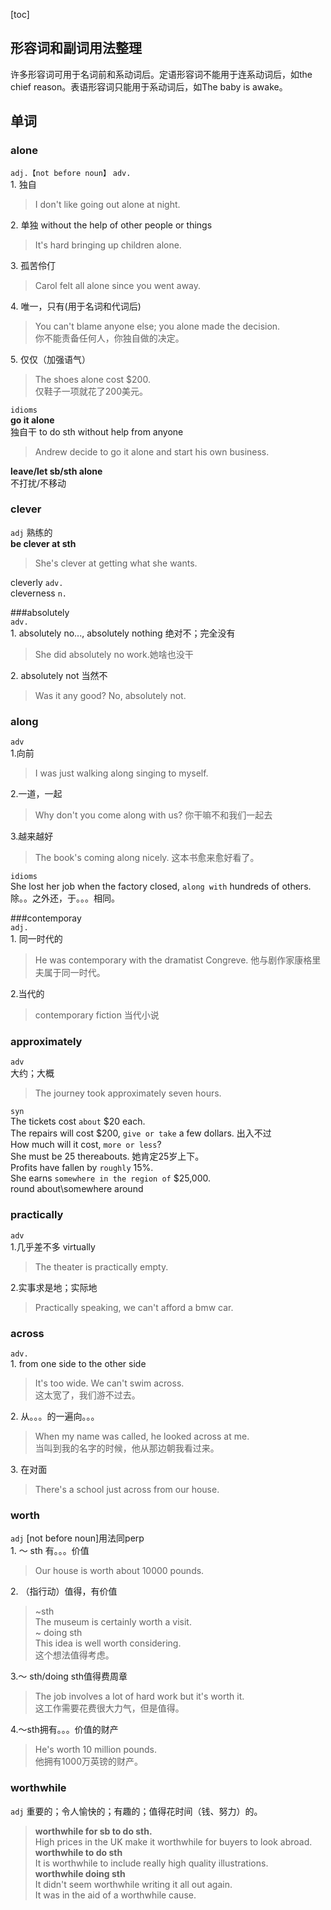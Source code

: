 [toc] 
## 形容词和副词用法整理
许多形容词可用于名词前和系动词后。定语形容词不能用于连系动词后，如the chief reason。表语形容词只能用于系动词后，如The baby is awake。
## 单词
### alone
`adj.【not before noun】` `adv.`  
1\. 独自
> I don't like going out alone at night.  

2\. 单独 without the help of other people or things  
> It's hard bringing up children alone.  

3\. 孤苦伶仃  
> Carol felt all alone since you went away.  

4\. 唯一，只有(用于名词和代词后)  
> You can't blame anyone else; you alone made the decision.  
>你不能责备任何人，你独自做的决定。  

5\. 仅仅（加强语气）
> The shoes alone cost $200.  
>仅鞋子一项就花了200美元。  

`idioms`  
**go it alone**  
独自干 to do sth without help from anyone  
> Andrew decide to go it alone and start his own business.  

**leave/let sb/sth alone**  
不打扰/不移动  

### clever
`adj` 熟练的  
**be clever at sth**  
> She's clever at getting what she wants.  

cleverly `adv.`  
cleverness `n.`  

###absolutely  
`adv.`  
1\. absolutely no..., absolutely nothing 绝对不；完全没有  
> She did absolutely no work.她啥也没干  

2\. absolutely not 当然不  
> Was it any good? No, absolutely not.  

### along
`adv`  
1\.向前
> I was just walking along singing to myself.  

2\.一道，一起
> Why don't you come along with us? 你干嘛不和我们一起去  

3\.越来越好  
> The book's coming along nicely. 这本书愈来愈好看了。  

`idioms`  
She lost her job when the factory closed, `along with` hundreds of others. 除。。之外还，于。。。相同。  

###contemporay  
`adj.`  
1\. 同一时代的  
> He was contemporary with the dramatist Congreve. 他与剧作家康格里夫属于同一时代。  

2\.当代的  
> contemporary fiction 当代小说  

### approximately
`adv`  
大约；大概
> The journey took approximately seven hours.  

`syn`  
The tickets cost `about` $20 each.  
The repairs will cost $200, `give or take` a few dollars.  出入不过  
How much will it cost, `more or less`?  
She must be 25 thereabouts. 她肯定25岁上下。  
Profits have fallen by `roughly` 15%.  
She earns `somewhere in the region of` $25,000.  
round about\somewhere around  

### practically  
`adv`  
1\.几乎差不多 virtually  
> The theater is practically empty.  

2\.实事求是地；实际地  
> Practically speaking, we can't afford a bmw car.  

### across 
`adv.`  
1\. from one side to the other side  
> It's too wide. We can't swim across.  
> 这太宽了，我们游不过去。  

2\. 从。。。的一遍向。。。  
> When my name was called, he looked across at me.  
> 当叫到我的名字的时候，他从那边朝我看过来。  

3\. 在对面  
> There's a school just across from our house.  

### worth  
`adj` [not before noun]用法同perp  
1\. ～ sth 有。。。价值  
> Our house is worth about 10000 pounds.  

2\. （指行动）值得，有价值  
> ~sth  
> The museum is certainly worth a visit.  
> ~ doing sth  
> This idea is well worth considering.   
> 这个想法值得考虑。  

3\.～ sth/doing sth值得费周章  
> The job involves a lot of hard work but it's worth it.  
> 这工作需要花费很大力气，但是值得。  

4\.～sth拥有。。。价值的财产
> He's worth 10 million pounds.  
> 他拥有1000万英镑的财产。  

### worthwhile  
`adj` 重要的；令人愉快的；有趣的；值得花时间（钱、努力）的。  
> **worthwhile for sb to do sth.**  
> High prices in the UK make it worthwhile for buyers to look abroad.  
> **worthwhile to do sth**  
> It is worthwhile to include really high quality illustrations.  
> **worthwhile doing sth**  
> It didn't seem worthwhile writing it all out again.  
> It was in the aid of a worthwhile cause.  




